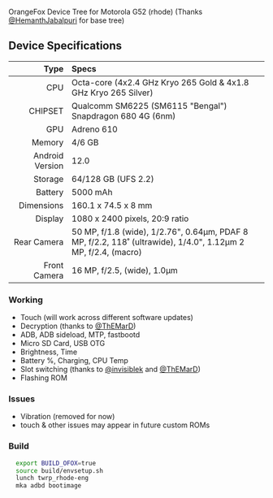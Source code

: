 OrangeFox Device Tree for Motorola G52 (rhode) (Thanks [@HemanthJabalpuri](https://github.com/HemanthJabalpuri) for base tree)

## Device Specifications

Type | Specs
---:|:---
CPU | Octa-core (4x2.4 GHz Kryo 265 Gold & 4x1.8 GHz Kryo 265 Silver)
CHIPSET | Qualcomm SM6225 (SM6115 "Bengal") Snapdragon 680 4G (6nm)
GPU | Adreno 610
Memory | 4/6 GB
Android Version | 12.0
Storage | 64/128 GB (UFS 2.2)
Battery | 5000 mAh
Dimensions | 160.1 x 74.5 x 8 mm
Display | 1080 x 2400 pixels, 20:9 ratio
Rear Camera | 50 MP, f/1.8 (wide), 1/2.76", 0.64µm, PDAF 8 MP, f/2.2, 118˚ (ultrawide), 1/4.0", 1.12µm 2 MP, f/2.4, (macro)
Front Camera | 16 MP, f/2.5, (wide), 1.0µm

### Working
- Touch (will work across different software updates)
- Decryption (thanks to [@ThEMarD](https://github.com/ThEMarD))
- ADB, ADB sideload, MTP, fastbootd
- Micro SD Card, USB OTG
- Brightness, Time
- Battery %, Charging, CPU Temp
- Slot switching (thanks to [@invisiblek](https://github.com/LineageOS/android_device_motorola_nash/commit/ba70a48f8d0ab12666d2d37e31f581697423ae02) and [@ThEMarD](https://github.com/ThEMarD))
- Flashing ROM

### Issues
- Vibration (removed for now)
- touch & other issues may appear in future custom ROMs

### Build

```bash
  export BUILD_OFOX=true
  source build/envsetup.sh
  lunch twrp_rhode-eng
  mka adbd bootimage
```
